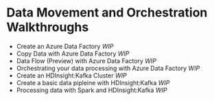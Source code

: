 # Data Movement and Orchestration Walkthroughs

* Create an Azure Data Factory *WIP*
* Copy Data with Azure Data Factory *WIP*
* Data Flow (Preview) with Azure Data Factory *WIP*
* Orchestrating your data processing with Azure Data Factory *WIP*
* Create an HDInsight:Kafka Cluster *WIP*
* Create a basic data pipleine with HDInsight:Kafka *WIP*
* Processing data with Spark and HDInsight:Kafka *WIP*